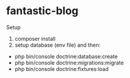 # fantastic-blog

Setup

1. composer install
2. setup database (env file) and then:
  - php bin/console doctrine:database:create
  - php bin/console doctrine:migrations:migrate
  - php bin/console doctrine:fixtures:load
